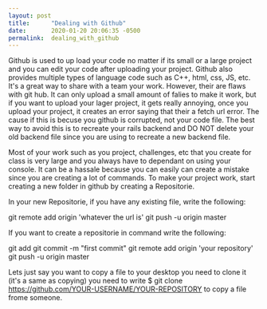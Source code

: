 ```yaml
---
layout: post
title:      "Dealing with Github"
date:       2020-01-20 20:06:35 -0500
permalink:  dealing_with_github
---
```



Github is used to up load your code no matter if its small or a large project and you can edit your code after uploading your project. Github also provides multiple types of language code such as C++, html, css, JS, etc. It's a great way to share with a team your work. However, their are flaws with git hub. It can only upload a small amount of falies to make it work, but if you want to upload your lager project, it gets really annoying, once you upload your project, it creates an error saying that their a fetch url error. The cause if this is becuse you github is corrupted, not your code file. The best way to avoid this is to recreate your rails backend and DO NOT delete your old backend file since you are using to recreate a new backend file.

Most of your work such as you project, challenges, etc that you create for class is very large and you always have to dependant on using your console. It can be a hassale because you can easily can create a mistake since you are creating a lot of commands. To make your project work, start creating a new folder in github by creating a Repositorie.

In your new Repositorie, if you have any existing file, write the following:

git remote add origin 'whatever the url is'
git push -u origin master

If you want to create a repositorie in command write the following:

git add 
git commit -m "first commit"
git remote add origin 'your repository'
git push -u origin master

Lets just say you want to copy a file to your desktop you need to clone it (it's a same as copying) you need to write $ git clone https://github.com/YOUR-USERNAME/YOUR-REPOSITORY to copy a file frome someone.


